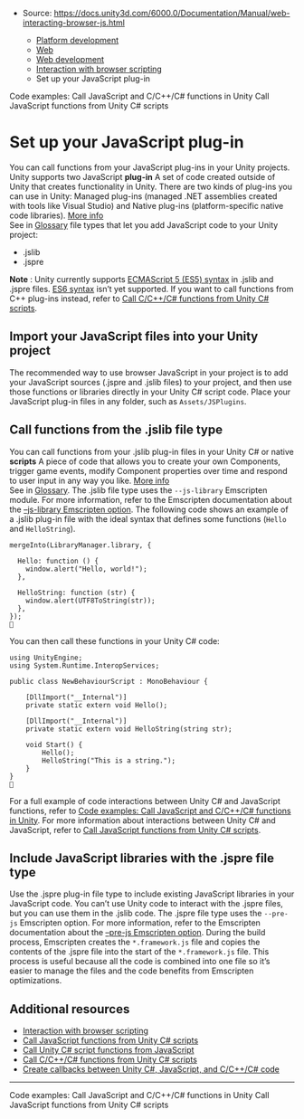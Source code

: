 * Source: https://docs.unity3d.com/6000.0/Documentation/Manual/web-interacting-browser-js.html

  * [Platform development ](https://docs.unity3d.com/6000.0/Documentation/Manual/PlatformSpecific.html)
  * [Web](https://docs.unity3d.com/6000.0/Documentation/Manual/webgl.html)
  * [Web development](https://docs.unity3d.com/6000.0/Documentation/Manual/webgl-develop.html)
  * [Interaction with browser scripting](https://docs.unity3d.com/6000.0/Documentation/Manual/webgl-interactingwithbrowserscripting.html)
  * Set up your JavaScript plug-in


[](https://docs.unity3d.com/6000.0/Documentation/Manual/web-interacting-code-example.html)
Code examples: Call JavaScript and C/C++/C# functions in Unity
[](https://docs.unity3d.com/6000.0/Documentation/Manual/web-interacting-browser-js-to-unity.html)
Call JavaScript functions from Unity C# scripts
# Set up your JavaScript plug-in
You can call functions from your JavaScript plug-ins in your Unity projects. Unity supports two JavaScript **plug-in** A set of code created outside of Unity that creates functionality in Unity. There are two kinds of plug-ins you can use in Unity: Managed plug-ins (managed .NET assemblies created with tools like Visual Studio) and Native plug-ins (platform-specific native code libraries). [More info](https://docs.unity3d.com/6000.0/Documentation/Manual/plug-ins.html)  
See in [Glossary](https://docs.unity3d.com/6000.0/Documentation/Manual/Glossary.html#Plug-in) file types that let you add JavaScript code to your Unity project:
  * .jslib
  * .jspre


**Note** : Unity currently supports [ECMAScript 5 (ES5) syntax](https://www.w3schools.com/js/js_es5.asp) in .jslib and .jspre files. [ES6 syntax](https://www.w3schools.com/js/js_es6.asp) isn’t yet supported.
If you want to call functions from C++ plug-ins instead, refer to [Call C/C++/C# functions from Unity C# scripts](https://docs.unity3d.com/6000.0/Documentation/Manual/web-interacting-browsers-c-to-unity.html).
## Import your JavaScript files into your Unity project
The recommended way to use browser JavaScript in your project is to add your JavaScript sources (.jspre and .jslib files) to your project, and then use those functions or libraries directly in your Unity C# script code.
Place your JavaScript plug-in files in any folder, such as `Assets/JSPlugins`.
## Call functions from the .jslib file type
You can call functions from your .jslib plug-in files in your Unity C# or native **scripts** A piece of code that allows you to create your own Components, trigger game events, modify Component properties over time and respond to user input in any way you like. [More info](https://docs.unity3d.com/6000.0/Documentation/Manual/creating-scripts.html)  
See in [Glossary](https://docs.unity3d.com/6000.0/Documentation/Manual/Glossary.html#Scripts).
The .jslib file type uses the `--js-library` Emscripten module. For more information, refer to the Emscripten documentation about the [–js-library Emscripten option](https://emscripten.org/docs/tools_reference/emcc.html#emcc-js-library).
The following code shows an example of a .jslib plug-in file with the ideal syntax that defines some functions (`Hello` and `HelloString`).
```
mergeInto(LibraryManager.library, {

  Hello: function () {
    window.alert("Hello, world!");
  },

  HelloString: function (str) {
    window.alert(UTF8ToString(str));
  },
});

```

You can then call these functions in your Unity C# code:
```
using UnityEngine;
using System.Runtime.InteropServices;

public class NewBehaviourScript : MonoBehaviour {

    [DllImport("__Internal")]
    private static extern void Hello();

    [DllImport("__Internal")]
    private static extern void HelloString(string str);

    void Start() {
        Hello();
        HelloString("This is a string.");
    }
}

```

For a full example of code interactions between Unity C# and JavaScript functions, refer to [Code examples: Call JavaScript and C/C++/C# functions in Unity](https://docs.unity3d.com/6000.0/Documentation/Manual/web-interacting-code-example.html).
For more information about interactions between Unity C# and JavaScript, refer to [Call JavaScript functions from Unity C# scripts](https://docs.unity3d.com/6000.0/Documentation/Manual/web-interacting-browser-js-to-unity.html#example-unity-code).
## Include JavaScript libraries with the .jspre file type
Use the .jspre plug-in file type to include existing JavaScript libraries in your JavaScript code. You can’t use Unity code to interact with the .jspre files, but you can use them in the .jslib code.
The .jspre file type uses the `--pre-js` Emscripten option. For more information, refer to the Emscripten documentation about the [–pre-js Emscripten option](https://emscripten.org/docs/tools_reference/emcc.html#emcc-pre-js).
During the build process, Emscripten creates the `*.framework.js` file and copies the contents of the .jspre file into the start of the `*.framework.js` file. This process is useful because all the code is combined into one file so it’s easier to manage the files and the code benefits from Emscripten optimizations.
## Additional resources
  * [Interaction with browser scripting](https://docs.unity3d.com/6000.0/Documentation/Manual/webgl-interactingwithbrowserscripting.html)
  * [Call JavaScript functions from Unity C# scripts](https://docs.unity3d.com/6000.0/Documentation/Manual/web-interacting-browser-js-to-unity.html)
  * [Call Unity C# script functions from JavaScript](https://docs.unity3d.com/6000.0/Documentation/Manual/web-interacting-browser-unity-to-js.html)
  * [Call C/C++/C# functions from Unity C# scripts](https://docs.unity3d.com/6000.0/Documentation/Manual/web-interacting-browsers-c-to-unity.html)
  * [Create callbacks between Unity C#, JavaScript, and C/C++/C# code](https://docs.unity3d.com/6000.0/Documentation/Manual/web-interacting-browser-example.html)


* * *
[](https://docs.unity3d.com/6000.0/Documentation/Manual/web-interacting-code-example.html)
Code examples: Call JavaScript and C/C++/C# functions in Unity
[](https://docs.unity3d.com/6000.0/Documentation/Manual/web-interacting-browser-js-to-unity.html)
Call JavaScript functions from Unity C# scripts
